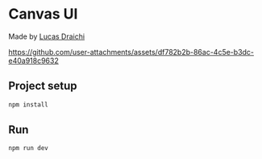 # Canvas UI

Made by [Lucas Draichi](https://github.com/Draichi)


https://github.com/user-attachments/assets/df782b2b-86ac-4c5e-b3dc-e40a918c9632


## Project setup

```bash
npm install
```

## Run

```bash
npm run dev
```
